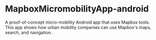 # MapboxMicromobilityApp-android


A proof-of-concept micro-mobility Android app that uses Mapbox tools. This app shows how urban mobility companies can use Mapbox's maps, search, and navigation .